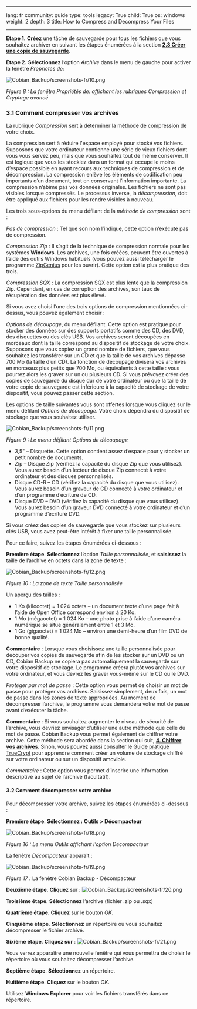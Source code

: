 

---

lang: fr
community: guide
type: tools
legacy: True
child: True
os: windows
weight: 2
depth: 3
title: How to Compress and Decompress Your Files

---

<p><strong>Étape 1.</strong> <strong>Créez</strong> une tâche de sauvegarde pour tous les fichiers que vous souhaitez archiver en suivant les étapes énumérées à la section <a href="cobian_howtobackup" target="_blank" title="Section 2.3 Créer une copie de sauvegarde"><strong>2.3 Créer une copie de sauvegarde</strong></a>.</p>

<p><strong>Étape 2.</strong> <strong>Sélectionnez</strong> l’option <i>Archive</i> dans le menu de gauche pour activer la fenêtre <i>Propriétés de:</i></p>

<p><img alt="Cobian_Backup/screenshots-fr/10.png" src="/sites/securitybkp.ngoinabox.org/files/u5/cobian-fr/10.png" title="Cobian_Backup/screenshots-fr/10.png" /></p>

<p><i>Figure 8 : La fenêtre Propriétés de: affichant les rubriques Compression et Cryptage avancé</i></p>

<h3>3.1 Comment compresser vos archives</h3>

<p>La rubrique <i>Compression</i> sert à déterminer la méthode de compression de votre choix.</p>

<p>La compression sert à réduire l'espace employé pour stocké vos fichiers. Supposons que votre ordinateur contienne une série de vieux fichiers dont vous vous servez peu, mais que vous souhaitez tout de même conserver. Il est logique que vous les stockiez dans un format qui occupe le moins d’espace possible en ayant recours aux techniques de compression et de décompression. La compression enlève les éléments de codification peu importants d’un document, tout en conservant l’information importante. La compression n’abîme pas vos données originales. Les fichiers ne sont pas visibles lorsque compressés. Le processus inverse, la <i>décompression</i>, doit être appliqué aux fichiers pour les rendre visibles à nouveau.</p>

<p>Les trois sous-options du menu défilant de la <i>méthode de compression</i> sont :</p>

<p><i>Pas de compression</i> : Tel que son nom l’indique, cette option n’exécute pas de compression.</p>

<p><i>Compression Zip</i> : Il s’agit de la technique de compression normale pour les systèmes <strong>Windows</strong>. Les archives, une fois créées, peuvent être ouvertes à l’aide des outils Windows habituels (vous pouvez aussi télécharger le programme <a href="http://www.zipgenius.it/" target="_blank">ZipGenius</a> pour les ouvrir). Cette option est la plus pratique des trois.</p>

<p><i>Compression SQX</i> : La compression SQX est plus lente que la compression Zip. Cependant, en cas de corruption des archives, son taux de récupération des données est plus élevé.</p>

<p>Si vous avez choisi l’une des trois options de compression mentionnées ci-dessus, vous pouvez également choisir :</p>

<p><i>Options de découpage</i>, du menu défilant. Cette option est pratique pour stocker des données sur des supports portatifs comme des CD, des DVD, des disquettes ou des clés USB. Vos archives seront découpées en morceaux dont la taille correspond au dispositif de stockage de votre choix. Supposons que vous copiez un grand nombre de fichiers, que vous souhaitez les transférer sur un CD et que la taille de vos archives dépasse 700 Mo (la taille d’un CD). La fonction de découpage divisera vos archives en morceaux plus petits que 700 Mo, ou équivalents à cette taille : vous pourrez alors les graver sur un ou plusieurs CD. Si vous prévoyez créer des copies de sauvegarde du disque dur de votre ordinateur ou que la taille de votre copie de sauvegarde est inférieure à la capacité de stockage de votre dispositif, vous pouvez passer cette section.</p>

<p>Les options de taille suivantes vous sont offertes lorsque vous cliquez sur le menu défilant <i>Options de découpage</i>. Votre choix dépendra du dispositif de stockage que vous souhaitez utiliser.</p>

<p><img alt="Cobian_Backup/screenshots-fr/11.png" src="/sites/securitybkp.ngoinabox.org/files/u5/cobian-fr/11.png" title="Cobian_Backup/screenshots-fr/11.png" /></p>

<p><i>Figure 9 : Le menu défilant Options de découpage</i></p>

<ul>
	<li>3,5" – Disquette. Cette option contient assez d’espace pour y stocker un petit nombre de documents.</li>
	<li>Zip – Disque Zip (vérifiez la capacité du disque Zip que vous utilisez). Vous aurez besoin d’un lecteur de disque Zip connecté à votre ordinateur et des disques personnalisés.</li>
	<li>Disque CD-R – CD (vérifiez la capacité du disque que vous utilisez). Vous aurez besoin d’un graveur de CD connecté à votre ordinateur et d’un programme d’écriture de CD.</li>
	<li>Disque DVD – DVD (vérifiez la capacité du disque que vous utilisez). Vous aurez besoin d’un graveur DVD connecté à votre ordinateur et d’un programme d’écriture DVD.</li>
</ul>

<p>Si vous créez des copies de sauvegarde que vous stockez sur plusieurs clés USB, vous avez peut-être intérêt à fixer une taille personnalisée.</p>

<p>Pour ce faire, suivez les étapes énumérées ci-dessous :</p>

<p><strong>Première étape</strong>. <strong>Sélectionnez</strong> l’option <i>Taille personnalisée</i>, et <strong>saisissez</strong> la taille de l’archive en octets dans la zone de texte :</p>

<p><img alt="Cobian_Backup/screenshots-fr/12.png" src="/sites/securitybkp.ngoinabox.org/files/u5/cobian-fr/12.png" title="Cobian_Backup/screenshots-fr/12.png" /></p>

<p><i>Figure 10 : La zone de texte Taille personnalisée</i></p>

<p>Un aperçu des tailles :</p>

<ul>
	<li>1 Ko (kilooctet) = 1 024 octets – un document texte d’une page fait à l’aide de Open Office correspond environ à 20 Ko.</li>
	<li>1 Mo (mégaoctet) = 1 024 Ko – une photo prise à l’aide d’une caméra numérique se situe généralement entre 1 et 3 Mo.</li>
	<li>1 Go (gigaoctet) = 1 024 Mo – environ une demi-heure d’un film DVD de bonne qualité.</li>
</ul>

<p><strong>Commentaire</strong> : Lorsque vous choisissez une taille personnalisée pour découper vos copies de sauvegarde afin de les stocker sur un DVD ou un CD, Cobian Backup ne copiera pas automatiquement la sauvegarde sur votre dispositif de stockage. Le programme créera plutôt vos archives sur votre ordinateur, et vous devrez les graver vous-même sur le CD ou le DVD.</p>

<p><i>Protéger par mot de passe</i> : Cette option vous permet de choisir un mot de passe pour protéger vos archives. Saisissez simplement, deux fois, un mot de passe dans les zones de texte appropriées. Au moment de décompresser l’archive, le programme vous demandera votre mot de passe avant d’exécuter la tâche.</p>

<p><strong>Commentaire</strong> : Si vous souhaitez augmenter le niveau de sécurité de l’archive, vous devriez envisager d’utiliser une autre méthode que celle du mot de passe. Cobian Backup vous permet également de chiffrer votre archive. Cette méthode sera abordée dans la section qui suit, <a href="cobian_encrypt" target="_blank" title="Section 4. Chiffrer vos archives"><strong>4. Chiffrer vos archives</strong></a>. Sinon, vous pouvez aussi consulter le <a href="truecrypt_main" target="_blank" title="Guide pratique TrueCrypt">Guide pratique TrueCrypt</a> pour apprendre comment créer un volume de stockage chiffré sur votre ordinateur ou sur un dispositif amovible.</p>

<p><i>Commentaire</i> : Cette option vous permet d’inscrire une information descriptive au sujet de l’archive (facultatif).</p>

<h4>3.2 Comment décompresser votre archive</h4>

<p>Pour décompresser votre archive, suivez les étapes énumérées ci-dessous :</p>

<p><strong>Première étape</strong>. <strong>Sélectionnez :</strong> <strong>Outils &gt; Décompacteur</strong></p>

<p><img alt="Cobian_Backup/screenshots-fr/18.png" src="/sites/securitybkp.ngoinabox.org/files/u5/cobian-fr/18.png" title="Cobian_Backup/screenshots-fr/18.png" /></p>

<p><i>Figure 16 : Le menu Outils affichant l’option Décompacteur</i></p>

<p>La fenêtre <i>Décompacteur</i> apparaît :</p>

<p><img alt="Cobian_Backup/screenshots-fr/19.png" src="/sites/securitybkp.ngoinabox.org/files/u5/cobian-fr/19.png" title="Cobian_Backup/screenshots-fr/19.png" /></p>

<p><i>Figure 17 : </i>La fenêtre Cobian Backup - Décompacteur</p>

<p><strong>Deuxième étape</strong>. <strong>Cliquez</strong> sur : <img alt="Cobian_Backup/screenshots-fr/20.png" src="/sites/securitybkp.ngoinabox.org/files/u5/cobian-fr/20.png" title="Cobian_Backup/screenshots-fr/20.png" /></p>

<p><strong>Troisième étape</strong>. <strong>Sélectionnez</strong> l’archive (fichier .zip ou .sqx)</p>

<p><strong>Quatrième étape</strong>. <strong>Cliquez</strong> sur le bouton <i>OK</i>.</p>

<p><strong>Cinquième étape</strong>. <strong>Sélectionnez</strong> un répertoire ou vous souhaitez décompresser le fichier archivé.</p>

<p><strong>Sixième étape</strong>. <strong>Cliquez sur</strong> : <img alt="Cobian_Backup/screenshots-fr/21.png" src="/sites/securitybkp.ngoinabox.org/files/u5/cobian-fr/21.png" title="Cobian_Backup/screenshots-fr/21.png" /></p>

<p>Vous verrez apparaître une nouvelle fenêtre qui vous permettra de choisir le répertoire où vous souhaitez décompresser l’archive.</p>

<p><strong>Septième étape</strong>. <strong>Sélectionnez</strong> un répertoire.</p>

<p><strong>Huitième étape</strong>. <strong>Cliquez</strong> sur le bouton <i>OK</i>.</p>

<p>Utilisez <strong>Windows Explorer</strong> pour voir les fichiers transférés dans ce répertoire.</p>


